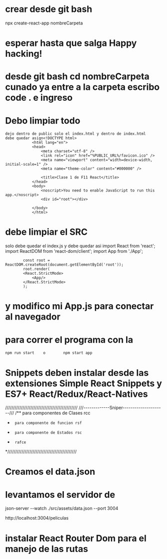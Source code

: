 # crear desde git bash
 npx create-react-app nombreCarpeta

 # esperar hasta que salga Happy hacking!

 # desde git bash cd nombreCarpeta  cunado ya entre a la carpeta escribo code . e ingreso

 # Debo limpiar todo
    dejo dentro de public solo el index.html y dentro de index.html
    debe quedar asign<!DOCTYPE html>
                <html lang="en">
                <head>
                    <meta charset="utf-8" />
                    <link rel="icon" href="%PUBLIC_URL%/favicon.ico" />
                    <meta name="viewport" content="width=device-width, initial-scale=1" />
                    <meta name="theme-color" content="#000000" />
                
                    <title>Clase 1 de F11 React</title>
                </head>
                <body>
                    <noscript>You need to enable JavaScript to run this app.</noscript>
                    <div id="root"></div>

                </body>
                </html>

# debe limpiar el SRC
 solo debe quedar el index.js y debe quedar asi
             import React from 'react';
            import ReactDOM from 'react-dom/client';
            import App from './App';


            const root = ReactDOM.createRoot(document.getElementById('root'));
            root.render(
            <React.StrictMode>
                <App/>
            </React.StrictMode>
            );

# y modifico mi App.js para conectar al navegador

# para correr el programa con la    
    npm run start    o        npm start app

# Snippets deben instalar desde las extensiones Simple React Snippets y ES7+ React/Redux/React-Natives

//////////////////////////////////////////////
///-------------Sniper---------------------/// 
/**     para componentes de Clases rcc
 *      para componente de funcion rsf
 *      para componente de Estados rsc
 *      rafce

 *////////////////////////////////////////////


 # Creamos el data.json
 # levantamos el servidor de
 json-server --watch ./src/assets/data.json --port 3004

 http://localhost:3004/peliculas


 # instalar React Router Dom para el manejo de las rutas